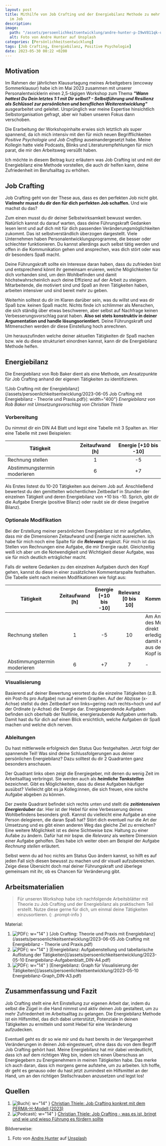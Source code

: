```yaml
---
layout: post
title: Mithilfe von Job Crafting und der Energiebilanz Methode zu mehr Zufriedenheit
  im Job
description:
image:
  path: "/assets/persoenlichkeitsentwicklung/andre-hunter-p-I9wV811qk-unsplash.jpg"
  alt: Foto von Andre Hunter auf Unsplash
categories: [Persönlichkeitsentwicklung]
tags: [Job Crafting, Energiebilanz, Positive Psychologie]
date: 2023-05-30 00:22 +0200
---
```

## Motivation
Im Rahmen der jährlichen Klausurtagung meines Arbeitgebers (encoway Sommerklausur) habe ich im Mai 2023 zusammen mit unserer Personalentwicklerin einen 2,5-tägigen Workshop zum Thema ***"Wann hattest Du Dein letztes 1:1 mit Dir selbst? - Selbstführung und Resilienz als Schlüssel zur persönlichen und beruflichen Weiterentwicklung"*** ausgearbeitet und geleitet. Ursprünglich war meine Expertise hinsichtlich Selbstorganisation gefragt, aber wir haben unseren Fokus dann verschoben.

Die Erarbeitung der Workshopinhalte erwies sich letztlich als super spannend, da ich mich intensiv mit den für mich neuen Begrifflichkeiten *Positive Psychologie und Job Crafting* auseinandergesetzt habe. Meine Kollegin hatte viele Podcasts, Blinks und Literaturempfehlungen für mich parat, die mir den Arbeitsweg versüßt haben.

Ich möchte in diesem Beitrag kurz erläutern was Job Crafting ist und mit der Energiebilanz eine Methode vorstellen, die auch dir helfen kann, deine Zufriedenheit im Berufsalltag zu erhöhen.

## Job Crafting
Job Crafting geht von der These aus, dass es den perfekten Job nicht gibt. **Vielmehr musst du dir den für dich perfekten Job schaffen.** Und wie machst du das?

Zum einen musst du dir deiner Selbstwirksamkeit bewusst werden. Natürlich kannst du darauf warten, dass deine Führungskraft Gedanken lesen lernt und auf dich mit für dich passenden Veränderungsmöglichkeiten zukommt. Das ist selbstverständlich überzogen dargestellt. Viele Unternehmen haben Personalentwicklungsprogramme, die besser oder schlechter funktionieren. Du kannst allerdings auch selbst tätig werden und offen in die Kommunikation gehen und ansprechen, was dich stört oder was dir besonders Spaß macht. 

Deine Führungskraft sollte ein Interesse daran haben, dass du zufrieden bist und entsprechend könnt ihr gemeinsam eruieren, welche Möglichkeiten für dich vorhanden sind, um dein Wohlbefinden und damit höchstwahrscheinlich auch deine Effizienz auf der Arbeit zu steigern. Mitarbeitende, die motiviert sind und Spaß an ihren Tätigkeiten haben, arbeiten intensiver und sind bereit mehr zu geben.

Weiterhin solltest du dir im Klaren darüber sein, was du willst und was dir Spaß bzw. keinen Spaß macht. Nichts finde ich schlimmer als Menschen, die sich ständig über etwas beschweren, aber selbst auf Nachfrage keinen Verbesserungsvorschlag parat haben. **Also sei stets konstruktiv in deiner Argumentation und handle lösungsorientiert.** Deine Führungskraft und Mitmenschen werden dir diese Einstellung hoch anrechnen. 

Um herauszufinden welche deiner aktuellen Tätigkeiten dir Spaß machen bzw. wie du diese strukturiert einordnen kannst, kann dir die Energiebilanz Methode helfen.

## Energiebilanz
Die Energiebilanz von Rob Baker dient als eine Methode, um Ansatzpunkte für Job Crafting anhand der eigenen Tätigkeiten zu identifizieren.

![Job Crafting mit der Energiebilanz](/assets/persoenlichkeitsentwicklung/2023-06-05 Job Crafting mit Energiebilanz - Theorie und Praxis.pdf){: width="400"}
_Energiebilanz von Rob Baker mit Umsetzungsvorschlag von Christian Thiele_

### Vorbereitung
Du nimmst dir ein DIN A4 Blatt und legst eine Tabelle mit 3 Spalten an. Hier eine Tabelle mit zwei Beispielen:

| Tätigkeit |  Zeitaufwand [h]  | Energie [+10 bis -10]|
| --------- | :------------------:     | :-----------: |
| Rechnung stellen | 1 | -5 |
| Abstimmungstermin moderieren | 6 | +7 |

Als Erstes listest du 10-20 Tätigkeiten aus deinem Job auf. Anschließend bewertest du den gemittelten wöchentlichen Zeitbedarf in Stunden der einzelnen Tätigkeit und deren Energiebilanz von +10 bis -10. Sprich, gibt dir die Aufgabe Energie (positive Bilanz) oder raubt sie dir diese (negative Bilanz).

### Optionale Modifikation
Bei der Erstellung meiner persönlichen Energiebilanz ist mir aufgefallen, dass mir die Dimensionen Zeitaufwand und Energie nicht ausreichen. Ich habe für mich noch eine Spalte für die ***Relevanz*** ergänzt. Für mich ist das Stellen von Rechnungen eine Aufgabe, die mir Energie raubt. Gleichzeitig weiß ich aber um die Notwendigkeit und Wichtigkeit dieser Aufgabe, was sie für mich deutlich erträglicher macht. 

Falls dir weitere Gedanken zu den einzelnen Aufgaben durch den Kopf gehen, kannst du diese in einer zusätzlichen Kommentarspalte festhalten. Die Tabelle sieht nach meinen Modifikationen wie folgt aus:

| Tätigkeit |  Zeitaufwand [h]  | Energie [+10 bis -10]| Relevanz [0 bis 10] | Kommentar |
| --------- | :------------------:     | :-----------: | :---: | --- |
| Rechnung stellen | 1 | -5 | 10 | Am Anfang des Monats direkt erledigen, damit es aus dem Kopf ist
| Abstimmungstermin moderieren | 6 | +7 | 7 | - |

### Visualisierung
Basierend auf deiner Bewertung verortest du die einzelne Tätigkeiten (z.B. ein Post-Its pro Aufgabe) nun auf einem Graphen. Auf der Abzisse (x-Achse) stellst du den Zeitbedarf von links=gering nach rechts=hoch und auf der Ordinate (y-Achse) die Energie dar. Energiespendende Aufgaben befinden sich oberhalb der Nulllinie, energieraubende Aufgaben unterhalb. Damit hast du für dich auf einen Blick ersichtlich, welche Aufgaben dir Spaß machen und welche dich nerven.

### Ableitungen
Du hast mittlerweile erfolgreich den Status Quo festgehalten. Jetzt folgt der spannende Teil! Was sind deine Schlussfolgerungen aus deiner persönlichen Energiebilanz? Dazu solltest du dir 2 Quadranten ganz besonders anschauen. 

Der Quadrant links oben zeigt die Energiegeber, mit denen du wenig Zeit im Arbeitsalltag verbringst. Sie werden auch als ***heimliche Tankstellen*** bezeichnet. Gibt es Möglichkeiten, dass du diese Aufgaben häufiger ausübst? Vielleicht gibt es ja Kolleg:innen, die sich freuen, eine solche Aufgabe abgeben zu können.

Der zweite Quadrant befindet sich rechts unten und stellt die ***zeitintensiven Energieräuber*** dar. Hier ist der Hebel für eine Verbesserung deines Wohlbefindens besonders groß. Kannst du vielleicht eine Aufgabe an eine Person delegieren, die daran Spaß hat? Stört dich eventuell nur die Art der Umsetzung und es gibt einen anderen Weg das gleiche Ziel zu erreichen? Eine weitere Möglichkeit ist es deine Sichtweise bzw. Haltung zu einer Aufabe zu ändern. Dafür hat mir bspw. die _Relevanz_ als weitere Dimension einer Aufgabe geholfen. Dies habe ich weiter oben am Beispiel der Aufgabe _Rechnung stellen_ erläutert. 

Selbst wenn du ad hoc nichts am Status Quo ändern kannst, so hilft es auf jeden Fall sich diesen bewusst zu machen und dir visuell aufzubereichen. Zeige diese Übersicht doch mal deiner Führungskraft und überlege gemeinsam mit ihr, ob es Chancen für Veränderung gibt. 

## Arbeitsmaterialien

> Für unseren Workshop habe ich nachfolgende Arbeitsblätter mit Theorie zu Job Crafting und der Energiebilanz als praktischem Teil erstellt. Nutze diese gerne für dich, um einmal deine Tätigkeiten einzusortieren.
{: .prompt-info }

Material:
1. ![PDF](/assets/img/pdf_888888.png){: w="14" } [Job Crafting: Theorie und Praxis mit Energiebilanz](/assets/persoenlichkeitsentwicklung/2023-06-05 Job Crafting mit Energiebilanz - Theorie und Praxis.pdf)
2. ![PDF](/assets/img/pdf_888888.png){: w="14" } [Energiebilanz: Aufgabenstellung und tabellarische Auflistung der Tätigkeiten](/assets/persoenlichkeitsentwicklung/2023-05-10 Energiebilanz-Aufgabenblatt_DIN-A4.pdf)
3. ![PDF](/assets/img/pdf_888888.png){: w="14" } [Energiebilanz: Graph für Visualisierung der Tätigkeiten](/assets/persoenlichkeitsentwicklung/2023-05-10 Energiebilanz-Graph_DIN-A3.pdf)

## Zusammenfassung und Fazit
Job Crafting stellt eine Art Einstellung zur eigenen Arbeit dar, indem du selbst die Zügel in die Hand nimmst und aktiv deinen Job gestaltest, um zu mehr Zufriedenheit im Arbeitsalltag zu gelangen. Die Energiebilanz Methode ist ein Hilfsmittel, das dich dabei unterstützt, Potenziale in deinen Tätigkeiten zu ermitteln und somit Hebel für eine Veränderung aufzudecken.

Eventuell geht es dir so wie mir und du hast bereits in der Vergangenheit Veränderungen in deinen Job eingesteuert, ohne dass du von dem Begriff Job Crafting gehört hast. Meine Energiebilanz hat mir dabei verdeutlicht, dass ich auf dem richtigen Weg bin, indem ich einen Überschuss an Energiegebern zu Energienehmern in meinen Tätigkeiten habe. Das merke ich auch daran, dass ich morgens gerne aufstehe, um zu arbeiten. Ich hoffe, dir geht es genauso oder du hast jetzt zumindest ein Hilfsmittel an der Hand, um an den richtigen Stellschrauben anzusetzen und legst los!

## Quellen
1. ![Buch](/assets/img/book_888888.png){: w="14" } [Christian Thiele: Job Crafting konkret mit dem PERMA-H-Modell (2023)](https://link.springer.com/chapter/10.1007/978-3-658-40140-5_4)
2. ![Podcast](/assets/img/podcast_888888.png){: w="14" } [Christian Thiele: Job Crafting - was es ist, bringt und wie und wieso Führung es fördern sollte](https://open.spotify.com/episode/5GGRhvPN37mVjjiMK5XbYt?si=yxny5WWnQbCQeEg-4CjEpw)

Bildverweise:
1. Foto von [Andre Hunter](https://unsplash.com/@dre0316?utm_source=unsplash&utm_medium=referral&utm_content=creditCopyText) auf [Unsplash](https://unsplash.com/de/fotos/p-I9wV811qk)
